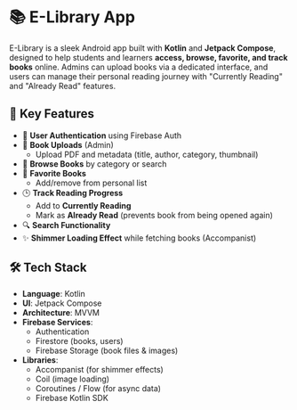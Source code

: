 # 📚 E-Library App

E-Library is a sleek Android app built with **Kotlin** and **Jetpack Compose**, designed to help students and learners **access, browse, favorite, and track books** online.
Admins can upload books via a dedicated interface, and users can manage their personal reading journey with "Currently Reading" and "Already Read" features.

## 🎯 Key Features

- 🔐 **User Authentication** using Firebase Auth
- 📁 **Book Uploads** (Admin)
  - Upload PDF and metadata (title, author, category, thumbnail)
- 📖 **Browse Books** by category or search
- 🧡 **Favorite Books**
  - Add/remove from personal list
- 🕒 **Track Reading Progress**
  - Add to **Currently Reading**
  - Mark as **Already Read** (prevents book from being opened again)
- 🔍 **Search Functionality**
- ✨ **Shimmer Loading Effect** while fetching books (Accompanist)

## 🛠️ Tech Stack

- **Language**: Kotlin
- **UI**: Jetpack Compose
- **Architecture**: MVVM
- **Firebase Services**:
  - Authentication
  - Firestore (books, users)
  - Firebase Storage (book files & images)
- **Libraries**:
  - Accompanist (for shimmer effects)
  - Coil (image loading)
  - Coroutines / Flow (for async data)
  - Firebase Kotlin SDK



